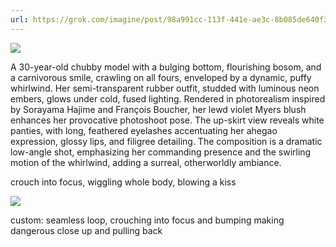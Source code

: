 ```yaml
---
url: https://grok.com/imagine/post/98a991cc-113f-441e-ae3c-8b085de640f3
---
```

![](https://imagine-public.x.ai/imagine-public/images/98a991cc-113f-441e-ae3c-8b085de640f3.png)

A 30-year-old chubby model with a bulging bottom, flourishing bosom, and a carnivorous smile, crawling on all fours, enveloped by a dynamic, puffy whirlwind. Her semi-transparent rubber outfit, studded with luminous neon embers, glows under cold, fused lighting. Rendered in photorealism inspired by Sorayama Hajime and François Boucher, her lewd violet Myers blush enhances her provocative photoshoot pose. The up-skirt view reveals white panties, with long, feathered eyelashes accentuating her ahegao expression, glossy lips, and filigree detailing. The composition is a dramatic low-angle shot, emphasizing her commanding presence and the swirling motion of the whirlwind, adding a surreal, otherworldly ambiance.

crouch into focus, wiggling whole body, blowing a kiss

![](https://imagine-public.x.ai/imagine-public/images/3984ba5d-24d6-423b-967f-7a12a32e0a32.png?cache=1)

custom: seamless loop, crouching into focus and bumping making dangerous close up and pulling back